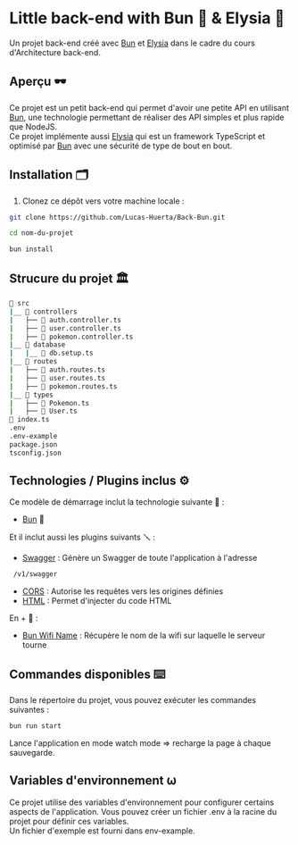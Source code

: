 # Little back-end with Bun 🍡 & Elysia 🐺

Un projet back-end créé avec [Bun](https://bun.sh/) et [Elysia](https://elysiajs.com/) dans le cadre du cours d'Architecture back-end.

## Aperçu 🕶️

Ce projet est un petit back-end qui permet d'avoir une petite API en utilisant [Bun](https://bun.sh/), une technologie permettant de réaliser des API simples et plus rapide que NodeJS.  
Ce projet implémente aussi [Elysia](https://elysiajs.com/) qui est un framework TypeScript et optimisé par [Bun](https://bun.sh/) avec une sécurité de type de bout en bout.

## Installation 🗂️

1. Clonez ce dépôt vers votre machine locale :

```bash
git clone https://github.com/Lucas-Huerta/Back-Bun.git

cd nom-du-projet

bun install
```

## Strucure du projet 🏛️

```bash
📁 src
|__ 📁 controllers
|   ├── 📄 auth.controller.ts
|   ├── 📄 user.controller.ts
|   ├── 📄 pokemon.controller.ts
|__ 📁 database
|   |__ 📄 db.setup.ts
|__ 📁 routes
|   ├── 📄 auth.routes.ts
|   ├── 📄 user.routes.ts
|   ├── 📄 pokemon.routes.ts
|__ 📁 types
|   ├── 📄 Pokemon.ts
|   ├── 📄 User.ts
📄 index.ts
.env
.env-example
package.json
tsconfig.json
```

## Technologies / Plugins inclus ⚙️

Ce modèle de démarrage inclut la technologie suivante 🧰 :

- [Bun](https://bun.sh/) 🍡

Et il inclut aussi les plugins suivants 🪛 :

- [Swagger](https://github.com/elysiajs/elysia-swagger) : Génère un Swagger de toute l'application à l'adresse

```bash
 /v1/swagger
```

- [CORS](https://github.com/elysiajs/elysia-cors) : Autorise les requêtes vers les origines définies
- [HTML](https://github.com/elysiajs/elysia-html) : Permet d'injecter du code HTML

En + 🐣 :

- [Bun Wifi Name](https://github.com/wobsoriano/bun-wifi-name) : Récupère le nom de la wifi sur laquelle le serveur tourne

## Commandes disponibles ⌨️

Dans le répertoire du projet, vous pouvez exécuter les commandes suivantes :

```bash
bun run start
```

Lance l'application en mode watch mode => recharge la page à chaque sauvegarde.

## Variables d'environnement ⍵

Ce projet utilise des variables d'environnement pour configurer certains aspects de l'application. Vous pouvez créer un fichier .env à la racine du projet pour définir ces variables.  
Un fichier d'exemple est fourni dans env-example.
